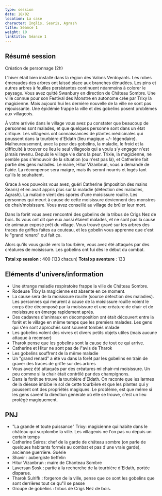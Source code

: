 ```yaml
---
type: session
date: 18/02
location: La case
character: Inglis, Searis, Agrash
title: Séance 1
weight: 10
linktitle: Séance 1
---
```

## Résumé session
Création de personnage (2h)

L'hiver était bien installé dans la région des Valons Verdoyants. Les robes émeraudes des arbres ont laissé place aux branches dénudées. Les pins et autres arbres à feuilles persistantes continuent néanmoins à colorer le paysage.
Vous avez quitté Swanbury en direction de Château Sombre. Une ville connue pour son Festival des Monstre en autonome crée par Trixy la magicienne. Mais aujourd'hui les dernière nouvelle de la ville ne sont pas réjouissante. Une épidémie frappe la ville et des gobelins posent problèmes aux villageois.

À votre arrivée dans le village vous avez pu constater que beaucoup de personnes sont malades, et que quelques personne sont dans un état critique.  Les villageois ont connaissances de plantes médicinales qui poussent dans la tourbière d'Eldath (lieu magique +/- légendaire). Malheureusement, avec la peur des gobelins, la maladie, le froid et la difficulté à trouver ce lieu  le seul villageois qui a voulu s'y engager n'est jamais revenu. Depuis le village vie dans la peur. Trixie, la magicienne, ne semble pas s'émouvoir de la situation (ou n'est pas là), et Catherine fait partie des gens malades. Le maire, Hitur Vizanbrun, vous a demandé de l'aide. La récompense sera maigre, mais ils seront nourris et logés tant qu'ils le souhaitent.

Grace à vos pouvoirs vous avez, guéri Catherine (imposition des mains Searis) et en avait appris plus sur la maladie (détection des maladies, Agrash). La maladie vient des spores d'une moisissure rouille. Les personnes qui meurt à cause de cette moisissure deviennent des monstres de chair/moisissure. Vous avez conseillé au village de brûler leur mort.

Dans la forêt vous avez rencontré des gobelins de la tribus de Crigs Nez de bois. Ils vous ont dit que eux aussi étaient malades, et ne sont pas la cause de animaux exposé prêt du village. Vous trouvé gravé sur les arbres des traces de griffes faites au couteau, et les gobelin vous apprenne que c'est le "grand renard" qui fait ça. 

Alors qu'ils vous guidé vers la tourbière, vous avez été attaqués par des créatures de moisissure. Les gobelins ont fui dès le début du combat.

**Total xp session** : 400 (133 chacun)
**Total xp aventure** : 133

## Eléments d'univers/information
- Une étrange maladie respiratoire frappe la ville de Château Sombre.
- Rodeuse Trixy la magicienne est absente en ce moment.
- La cause sera de la moisissure rouille (source détection des maladies). Les personnes qui meurent à cause de la moisissure rouille voient le corps être décomposé par la moisissure et une  créature de chair et de moisissure en émerge rapidement après.
- Des cadavres d'animaux en décomposition ont était découvert entre la forêt et le village en même temps que les premiers malades. Les gens qui s'en sont approchés sont souvent tombés malade
- Les gobelins volent des vivres et divers petits objets utiles (mais aucune attaque à recenser)
- Tharok pense que les gobelins sont la cause de tout ce qui arrive.
- Catherine et Hitur ne sont pas de l"avis de Tharok
- Les gobelins souffrent de la même maladie
- Un "grand renard" a été vu dans la forêt par les gobelins en train de graver des traces de griffe sur des arbres
- Vous avez été attaqués par des créatures mi chair-mi moisissure. Un peu comme si la chair était contrôlé par des champignons.
- Dans la forêt se trouve la tourbière d'Eldath. On raconte que les larmes de la déesse imbibe le sol de cette tourbière et que les plantes qui y poussent ont des propriétés magiques. Le problème, est que même si les gens savent la direction générale où elle se trouve, c'est un lieu protégé magiquement.
## PNJ
- "La grande et toute puissance" Trixy: magicienne qui habite dans le château qui surplombe la ville. Les villageois ne l'on pas vu depuis un certain temps
- Catherine Seiros: chef de la garde de château sombre (on parle de quelques habitants formés au combat et pas d'une vraie garde), ancienne guerrière. Guérie
- Shavir : aubergiste tieffelin
- Hitur Vizanbrun : maire de Chanteau Sombre
- Laversan Sosk : partie à la recherche de la tourbière d'Eldath, portée disparue.
- Tharok Sulrifk : forgeron de la ville, pense que ce sont les gobelins que sont derrières tout ce qu"il se passe 
- Groupe de gobelins : tribus de Crigs Nez de bois.
